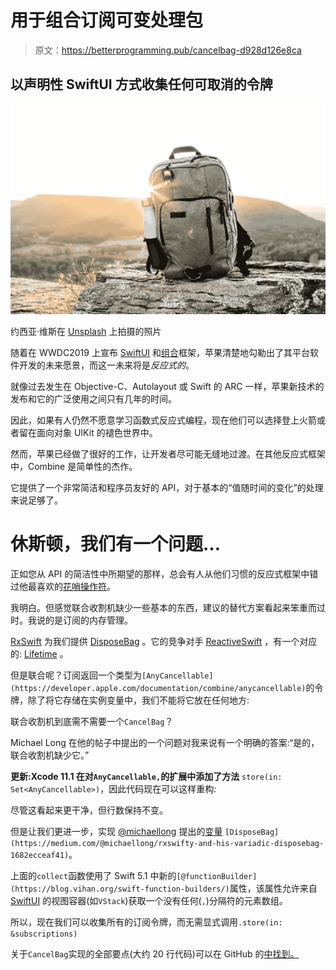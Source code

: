 # 用于组合订阅可变处理包

> 原文：<https://betterprogramming.pub/cancelbag-d928d126e8ca>

## 以声明性 SwiftUI 方式收集任何可取消的令牌

![](img/8517cb3952026c808ab0ca57bc06f774.png)

约西亚·维斯在 [Unsplash](https://unsplash.com/s/photos/bag?utm_source=unsplash&utm_medium=referral&utm_content=creditCopyText) 上拍摄的照片

随着在 WWDC2019 上宣布 [SwiftUI](https://developer.apple.com/documentation/swiftui/) 和[组合](https://developer.apple.com/documentation/combine)框架，苹果清楚地勾勒出了其平台软件开发的未来愿景，而这一未来将是*反应式的*。

就像过去发生在 Objective-C、Autolayout 或 Swift 的 ARC 一样，苹果新技术的发布和它的广泛使用之间只有几年的时间。

因此，如果有人仍然不愿意学习函数式反应式编程，现在他们可以选择登上火箭或者留在面向对象 UIKit 的褪色世界中。

然而，苹果已经做了很好的工作，让开发者尽可能无缝地过渡。在其他反应式框架中，Combine 是简单性的杰作。

它提供了一个非常简洁和程序员友好的 API，对于基本的“值随时间的变化”的处理来说足够了。

# 休斯顿，我们有一个问题…

正如您从 API 的简洁性中所期望的那样，总会有人从他们习惯的反应式框架中错过他最喜欢的[花哨操作符](https://rxmarbles.com/)。

我明白。但感觉联合收割机缺少一些基本的东西，建议的替代方案看起来笨重而过时。我说的是订阅的内存管理。

[RxSwift](https://github.com/ReactiveX/RxSwift) 为我们提供 [DisposeBag](https://github.com/ReactiveX/RxSwift/blob/master/RxSwift/Disposables/DisposeBag.swift) 。它的竞争对手 [ReactiveSwift](https://github.com/ReactiveCocoa/ReactiveSwift) ，有一个对应的: [Lifetime](https://github.com/ReactiveCocoa/ReactiveSwift/blob/master/Sources/Lifetime.swift) 。

但是联合呢？订阅返回一个类型为`[AnyCancellable](https://developer.apple.com/documentation/combine/anycancellable)`的令牌，除了将它存储在实例变量中，我们不能将它放在任何地方:

联合收割机到底需不需要一个`CancelBag`？

Michael Long 在他的帖子中提出的一个问题对我来说有一个明确的答案:“是的，联合收割机缺少它。”

**更新:Xcode 11.1 在对`AnyCancellable,`的扩展中添加了方法** `store(in: Set<AnyCancellable>)`，因此代码现在可以这样重构:

尽管这看起来更干净，但行数保持不变。

但是让我们更进一步，实现 [@michaellong](http://twitter.com/michaellong) 提出的[变量](https://medium.com/@michaellong/rxswifty-and-his-variadic-disposebag-1682ecceaf41) `[DisposeBag](https://medium.com/@michaellong/rxswifty-and-his-variadic-disposebag-1682ecceaf41)`。

上面的`collect`函数使用了 Swift 5.1 中新的`[@functionBuilder](https://blog.vihan.org/swift-function-builders/)`属性，该属性允许来自 [SwiftUI](https://developer.apple.com/documentation/swiftui/) 的视图容器(如`VStack`)获取一个没有任何(`,`)分隔符的元素数组。

所以，现在我们可以收集所有的订阅令牌，而无需显式调用`.store(in: &subscriptions)`

关于`CancelBag`实现的全部要点(大约 20 行代码)可以在 GitHub 的[中找到。](https://gist.github.com/nalexn/33f14af1d163ea476ee499c0459824b2)